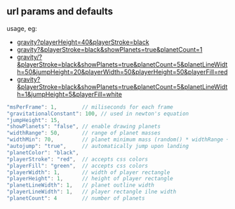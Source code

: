 ## url params and defaults

usage, eg: 

* [gravity?playerHeight=40&playerStroke=black](http://ss.cx/~ajm/gravity?playerHeight=40&playerStroke=black)
* [gravity?&playerStroke=black&showPlanets=true&planetCount=1](http://ss.cx/~ajm/gravity?&playerStroke=black&showPlanets=true&planetCount=1)
* [gravity/?&playerStroke=black&showPlanets=true&planetCount=5&planetLineWidth=50&jumpHeight=20&playerWidth=50&playerHeight=50&playerFill=red](http://ss.cx/~ajm/gravity?&playerStroke=black&showPlanets=true&planetCount=5&planetLineWidth=50&jumpHeight=20&playerWidth=50&playerHeight=50&playerFill=red)
* [gravity?&playerStroke=black&showPlanets=true&planetCount=5&planetLineWidth=1&jumpHeight=5&playerFill=white](http://ss.cx/~ajm/gravity/?&playerStroke=black&showPlanets=true&planetCount=5&planetLineWidth=1&jumpHeight=5&playerFill=white)

```js
"msPerFrame": 1,        // miliseconds for each frame
"gravitationalConstant": 100, // used in newton's equation
"jumpHeight": 15,
"showPlanets": "false", // enable drawing planets
"widthRange": 50,       // range of planet masses
"widthMin": 70,         // planet minimum mass (random() * widthRange + widthMin)
"autojump": "true",     // automatically jump upon landing
"planetColor": "black",
"playerStroke": "red",  // accepts css colors
"playerFill": "green",  // accepts css colors
"playerWidth": 1,       // width of player rectangle
"playerHeight": 1,      // height of player rectangle
"planetLineWidth": 1,   // planet outline width
"playerLineWidth": 1,   // player rectangle ilne width
"planetCount": 4        // number of planets
```
